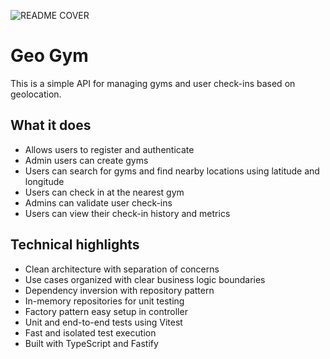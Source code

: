 ![README COVER](https://raw.githubusercontent.com/Casmei/gympass-study/refs/heads/main/img/Cover.jpg?token=GHSAT0AAAAAADACLJ2FHX77B24ABP4LIRZ62D32TUA)

# Geo Gym
This is a simple API for managing gyms and user check-ins based on geolocation.

## What it does
- Allows users to register and authenticate
- Admin users can create gyms
- Users can search for gyms and find nearby locations using latitude and longitude
- Users can check in at the nearest gym
- Admins can validate user check-ins
- Users can view their check-in history and metrics

## Technical highlights
- Clean architecture with separation of concerns
- Use cases organized with clear business logic boundaries
- Dependency inversion with repository pattern
- In-memory repositories for unit testing
- Factory pattern easy setup in controller
- Unit and end-to-end tests using Vitest
- Fast and isolated test execution
- Built with TypeScript and Fastify

